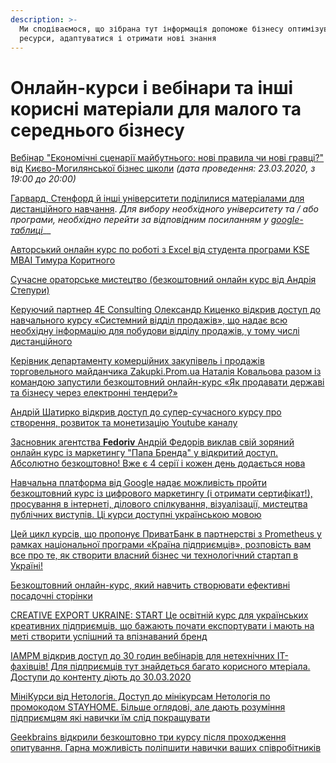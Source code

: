 ```yaml
---
description: >-
  Ми сподіваємося, що зібрана тут інформація допоможе бізнесу оптимізувати свої
  ресурси, адаптуватися і отримати нові знання
---
```


# Онлайн-курси і вебінари та інші корисні матеріали для малого та середнього бізнесу

[Вебінар "Економічні сценарії майбутнього: нові правила чи нові гравці?"](https://www.facebook.com/events/151966996026909) від [Києво-Могилянської бізнес школи](https://kmbs.ua/) _\(дата проведення: 23.03.2020, з 19:00 до 20:00\)_

[Гарвард, Стенфорд й інші університети поділилися матеріалами для дистанційного навчання](https://cutt.ly/RemoteTeachingResourcesforBusinessContinuity). _Для вибору необхідного університету та / або програми, необхідно перейти за відповідним посиланням у_ [_google-таблиці_](https://cutt.ly/RemoteTeachingResourcesforBusinessContinuity)\_\_

[Авторський онлайн курс по роботі з Excel від студента програми KSE MBAI Tимура Коритного](https://www.facebook.com/XL4Selected/)

[Сучасне ораторське мистецтво \(безкоштовний онлайн курс від Андрія Степури\)](https://orator.co.ua/free-public-speaking/?fbclid=IwAR0Z_PvhPz3aNi4GdQQE5dqLOCC9-bJzHSuHsiEcMLkpUq4NUpCkkgbJn1s)

[Керуючий партнер 4Е Consulting Олександр Киценко відкрив доступ до навчального курсу «Системний відділ продажів», що надає всю необхідну інформацію для побудови відділу продажів, у тому числі дистанційного](https://www.4e.school/course/systemniy-otdel-prodaz)

[Керівник департаменту комерційних закупівель і продажів торговельного майданчика Zakupki.Prom.ua Наталія Ковальова разом із командою запустили безкоштовний онлайн-курс «Як продавати державі та бізнесу через електронні тендери?»](https://kurs2.zakupki.prom.ua/)

[Андрій Шатирко відкрив доступ до супер-сучасного курсу про створення, розвиток та монетизацію Youtube каналу](http://shatyrko.com/forpeople)

[Засновник агентства **Fedoriv** Андрій Федорів виклав свій зоряний онлайн курс із маркетингу "Папа Бренда" у відкритий доступ. Абсолютно безкоштовно!  Вже є 4 серії і кожен день додається нова](https://www.youtube.com/playlist?list=PLQTSvbk5fcxD3SlnxTfDkmOrpTRlH5_o6)

[Навчальна платформа від Google надає можливість пройти безкоштовний курс із цифрового маркетингу \(і отримати сертифікат!\), просування в інтернеті, ділового спілкування, візуалізації, мистецтва публічних виступів. Ці курси доступні українською мовою](https://learndigital.withgoogle.com/digitalworkshop-ua/courses)

[Цей цикл курсів, що пропонує ПриватБанк в партнерстві з Prometheus у рамках національної програми «Країна підприємців», розповість вам все про те, як створити власний бізнес чи технологічний стартап в Україні!](https://prometheus.org.ua/cub/)

[Безкоштовний онлайн-курс, який навчить створювати ефективні посадочні сторінки](http://tilda.education/landing-page-course)

[CREATIVE EXPORT UKRAINE: START Це освітній курс для українських креативних підприємців, що бажають почати експортувати і мають на меті створити успішний та впізнаваний бренд](https://epo.org.ua/education/creative-start/)

[IAMPM відкрив доступ до 30 годин вебінарів для нетехнічних IT-фахівців! Для підприємців тут знайдеться багато корисного мтеріала. Доступи до контенту діють до 30.03.2020](https://events.iampm.club/first-aid-kit-covid-19?utm_source=fb&utm_medium=social&fbclid=IwAR1tgvsIfEAuLjGuc4AIYVrKbN-_mFgpm16EB3z5ld331750EMpGEzMObSs)

[МініКурси від Нетологія. Доступ до мінікурсам Нетологія по промокодом STAYHOME. Більше оглядові, але дають розуміння підприємцям які навички їм слід покращувати](https://netology.ru/courses)

[Geekbrains відкрили безкоштовно три курсу після проходження опитування. Гарна можливість поліпшити навички ваших співробітників](https://geekbrains.typeform.com/to/trMVFh)

